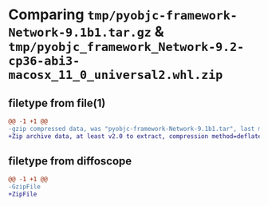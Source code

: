 # Comparing `tmp/pyobjc-framework-Network-9.1b1.tar.gz` & `tmp/pyobjc_framework_Network-9.2-cp36-abi3-macosx_11_0_universal2.whl.zip`

## filetype from file(1)

```diff
@@ -1 +1 @@
-gzip compressed data, was "pyobjc-framework-Network-9.1b1.tar", last modified: Sun Mar 26 11:31:42 2023, max compression
+Zip archive data, at least v2.0 to extract, compression method=deflate
```

## filetype from diffoscope

```diff
@@ -1 +1 @@
-GzipFile
+ZipFile
```

